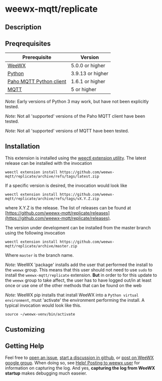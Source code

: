# weewx-mqtt/replicate

## Description



## Preqrequisites

|Prerequisite                                                   |Version                  |
|---------------------------------------------------------------|-------------------------|
|[WeeWX](https://www.weewx.com)                                 |5.0.0 or higher          |
|[Python](https://www.python.org)                               |3.9.13 or higher         |
|[Paho MQTT Python client](https://pypi.org/project/paho-mqtt/) |1.6.1 or higher          |
|[MQTT](https://mqtt.org)                                       |5 or higher              |

*Note:* Early versions of Python 3 may work, but have not been explicitly tested.

*Note:* Not all 'supported' versions of the Paho MQTT client have been tested.

*Note:* Not all 'supported' versions of MQTT have been tested.

## Installation

This extension is installed using the [weectl extension utility](https://www.weewx.com/docs/5.0/utilities/weectl-extension/).
The latest release can be installed with the invocation

```shell
weectl extension install https://github.com/weewx-mqtt/replicate/archive/refs/tags/latest.zip
```

If a specific version is desired, the invocation would look like

```shell
weectl extension install https://github.com/weewx-mqtt/replicate/archive/refs/tags/vX.Y.Z.zip
```

where X.Y.Z is the release.
The list of releases can be found at [https://github.com/weewx-mqtt/replicate/releases](https://github.com/weewx-mqtt/replicate/releases).

The version under development can be installed from the master branch using the following invocation

```shell
weectl extension install https://github.com/weewx-mqtt/replicate/archive/master.zip
```

Where `master` is the branch name.

*Note:* WeeWX 'package' installs add the user that performed the install to the `weewx` group.
This means that this user should not need to use `sudo` to install the `weewx-mqtt/replicate` extension.
**But** in order to for this update to the `weewx` group to take affect, the user has to have logged out/in at least once or use one of the other methods that can be found on the web

*Note:* WeeWX pip installs that install WeeWX into a `Python virtual environment`, must 'activate' the environment performing the install. A typical invocation would look like this.

```shell
source ~/weewx-venv/bin/activate
```

## Customizing

## Getting Help

Feel free to [open an issue](https://github.com/weewx-mqtt/replicate/issues/new),
[start a discussion in github](https://github.com/weewx-mqtt/replicate/discussions/new),
or [post on WeeWX google group](https://groups.google.com/g/weewx-user).
When doing so, see [Help! Posting to weewx user](https://github.com/weewx/weewx/wiki/Help!-Posting-to-weewx-user)
for information on capturing the log.
And yes, **capturing the log from WeeWX startup** makes debugging much easeier.
